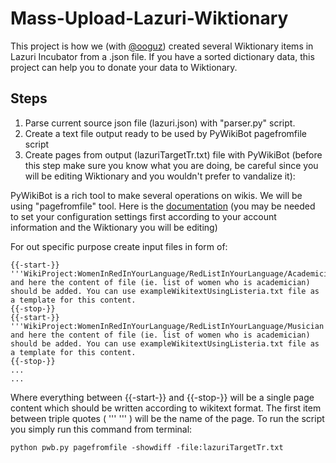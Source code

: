 # Mass-Upload-Lazuri-Wiktionary
This project is how we (with [@ooguz](https://github.com/ooguz)) created several Wiktionary items in Lazuri Incubator from a .json file. If you have a sorted dictionary data, this project can help you to donate your data to Wiktionary.

## Steps
1. Parse current source json file (lazuri.json) with "parser.py" script.
2. Create a text file output ready to be used by PyWikiBot pagefromfile script
3. Create pages from output (lazuriTargetTr.txt) file with PyWikiBot (before this step make sure you know what you are doing, be careful since you will be editing Wiktionary and you wouldn't prefer to vandalize it):

PyWikiBot is a rich tool to make several operations on wikis. We will be using "pagefromfile" tool. Here is the [documentation](https://www.mediawiki.org/wiki/Manual:Pywikibot) (you may be needed to set your configuration settings first according to your account information and the Wiktionary you will be editing)

For out specific purpose create input files in form of:
```
{{-start-}}
'''WikiProject:WomenInRedInYourLanguage/RedListInYourLanguage/Academician''' and here the content of file (ie. list of women who is academician) should be added. You can use exampleWikitextUsingListeria.txt file as a template for this content.
{{-stop-}}
{{-start-}}
'''WikiProject:WomenInRedInYourLanguage/RedListInYourLanguage/Musician''' and here the content of file (ie. list of women who is academician) should be added. You can use exampleWikitextUsingListeria.txt file as a template for this content.
{{-stop-}}
...
...
```
Where everything between {{-start-}} and {{-stop-}} will be a single page content which should be written according to wikitext format. The first item between triple quotes ( \'\'\'  \'\'\' ) will be the name of the page. To run the script you simply run this command from terminal:
```
python pwb.py pagefromfile -showdiff -file:lazuriTargetTr.txt
